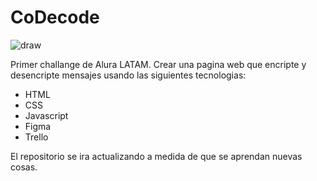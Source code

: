 # CoDecode

![draw](https://user-images.githubusercontent.com/38092779/185533066-71b18668-043b-4c38-9012-d0bc913838cf.svg)

Primer challange de Alura LATAM. Crear una pagina web que encripte y desencripte mensajes usando las siguientes tecnologias:
  - HTML
  - CSS
  - Javascript
  - Figma
  - Trello
  
El repositorio se ira actualizando a medida de que se aprendan nuevas cosas.
